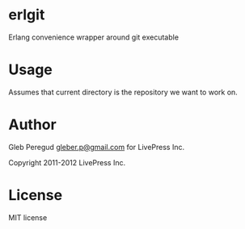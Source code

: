 erlgit
======

Erlang convenience wrapper around git executable

Usage
=====

Assumes that current directory is the repository we want to work on.

Author
======
Gleb Peregud <gleber.p@gmail.com> for LivePress Inc.

Copyright 2011-2012 LivePress Inc.

License
=======

MIT license

